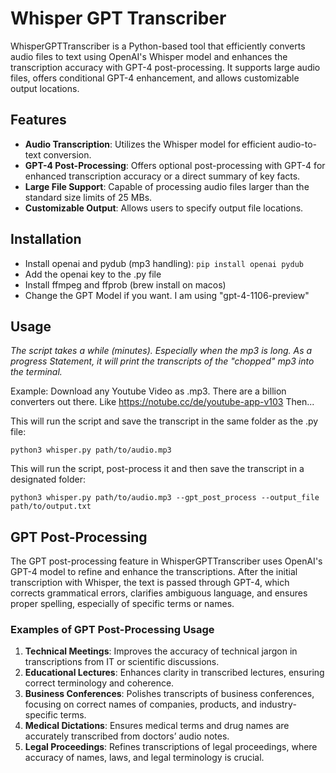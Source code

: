 # Whisper GPT Transcriber
WhisperGPTTranscriber is a Python-based tool that efficiently converts audio files to text using OpenAI's Whisper model and enhances the transcription accuracy with GPT-4 post-processing. It supports large audio files, offers conditional GPT-4 enhancement, and allows customizable output locations.

## Features
- **Audio Transcription**: Utilizes the Whisper model for efficient audio-to-text conversion.
- **GPT-4 Post-Processing**: Offers optional post-processing with GPT-4 for enhanced transcription accuracy or a direct summary of key facts.
- **Large File Support**: Capable of processing audio files larger than the standard size limits of 25 MBs.
- **Customizable Output**: Allows users to specify output file locations.

## Installation
- Install openai and pydub (mp3 handling): ```pip install openai pydub```
- Add the openai key to the .py file
- Install ffmpeg and ffprob (brew install on macos)
- Change the GPT Model if you want. I am using "gpt-4-1106-preview"

## Usage
_The script takes a while (minutes). Especially when the mp3 is long. As a progress Statement, it will print the transcripts of the "chopped" mp3 into the terminal._

Example: Download any Youtube Video as .mp3. There are a billion converters out there. Like https://notube.cc/de/youtube-app-v103
Then...

This will run the script and save the transcript in the same folder as the .py file:

```python3 whisper.py path/to/audio.mp3```

This will run the script, post-process it and then save the transcript in a designated folder:

```python3 whisper.py path/to/audio.mp3 --gpt_post_process --output_file path/to/output.txt```

## GPT Post-Processing
The GPT post-processing feature in WhisperGPTTranscriber uses OpenAI's GPT-4 model to refine and enhance the transcriptions. After the initial transcription with Whisper, the text is passed through GPT-4, which corrects grammatical errors, clarifies ambiguous language, and ensures proper spelling, especially of specific terms or names.

### Examples of GPT Post-Processing Usage
1. **Technical Meetings**: Improves the accuracy of technical jargon in transcriptions from IT or scientific discussions.
2. **Educational Lectures**: Enhances clarity in transcribed lectures, ensuring correct terminology and coherence.
3. **Business Conferences**: Polishes transcripts of business conferences, focusing on correct names of companies, products, and industry-specific terms.
4. **Medical Dictations**: Ensures medical terms and drug names are accurately transcribed from doctors’ audio notes.
5. **Legal Proceedings**: Refines transcriptions of legal proceedings, where accuracy of names, laws, and legal terminology is crucial.


